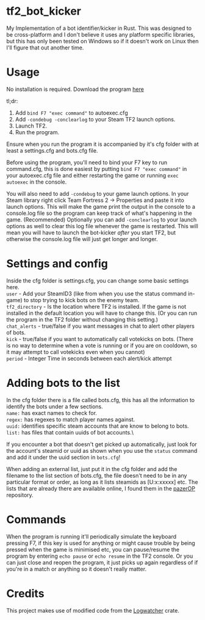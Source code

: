 # tf2_bot_kicker
My Implementation of a bot identifier/kicker in Rust. This was designed to be cross-platform and I don't believe it uses any platform specific libraries, but this has only been tested on Windows so if it doesn't work on Linux then I'll figure that out another time.

# Usage
No installation is required.
Download the program [here](https://github.com/Googe14/tf2_bot_kicker/releases/tag/v1.0.1)

tl;dr:
1. Add `bind F7 "exec command"` to autoexec.cfg
2. Add `-condebug -conclearlog` to your Steam TF2 launch options.
3. Launch TF2.
4. Run the program.

Ensure when you run the program it is accompanied by it's cfg folder with at least a settings.cfg and bots.cfg file.

Before using the program, you'll need to bind your F7 key to run command.cfg, this is done easiest by putting `bind F7 "exec command"` in your autoexec.cfg file and either restarting the game or running `exec autoexec` in the console.

You will also need to add `-condebug` to your game launch options. In your Steam library right click Team Fortress 2 -> Properties and paste it into launch options. This will make the game print the output in the console to a console.log file so the program can keep track of what's happening in the game.
(Recommended) Optionally you can add `-conclearlog` to your launch options as well to clear this log file whenever the game is restarted. This will mean you will have to launch the bot-kicker *after* you start TF2, but otherwise the console.log file will just get longer and longer.

# Settings and config
Inside the cfg folder is settings.cfg, you can change some basic settings here.\
`user` - Add your SteamID3 (like from when you use the status command in-game) to stop trying to kick bots on the enemy team.\
`tf2_directory` - Is the location where TF2 is installed. If the game is not installed in the default location you will have to change this. (Or you can run the program in the TF2 folder without changing this setting.)\
`chat_alerts` - true/false if you want messages in chat to alert other players of bots.\
`kick` - true/false if you want to automatically call votekicks on bots. (There is no way to determine when a vote is running or if you are on cooldown, so it may attempt to call votekicks even when you cannot)\
`period` - Integer Time in seconds between each alert/kick attempt

# Adding bots to the list
In the cfg folder there is a file called bots.cfg, this has all the information to identify the bots under a few sections.\
`name:` has exact names to check for.\
`regex:` has regexes to match player names against.\
`uuid:` identifies specific steam accounts that are know to belong to bots.\
`list:` has files that contain uuids of bot accounts.\

If you encounter a bot that doesn't get picked up automatically, just look for the account's steamid or uuid as shown when you use the `status` command and add it under the uuid section in `bots.cfg`!

When adding an external list, just put it in the cfg folder and add the filename to the list section of bots.cfg, the file doesn't need to be in any particular format or order, as long as it lists steamids as \[U:<zero-width space>x:xxxxx\] etc. The lists that are already there are available online, I found them in the [pazerOP](https://github.com/PazerOP/tf2_bot_detector) repository.

# Commands
When the program is running it'll periodically simulate the keyboard pressing F7, if this key is used for anything or might cause trouble by being pressed when the game is minimised etc, you can pause/resume the program by entering `echo pause` or `echo resume` in the TF2 console. Or you can just close and reopen the program, it just picks up again regardless of if you're in a match or anything so it doesn't really matter.

# Credits
This project makes use of modified code from the [Logwatcher](https://github.com/aravindavk/logwatcher) crate.
